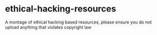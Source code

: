 # ethical-hacking-resources
A montage of ethical hacking based resources, please ensure you do not upload anything that violates copyright law
